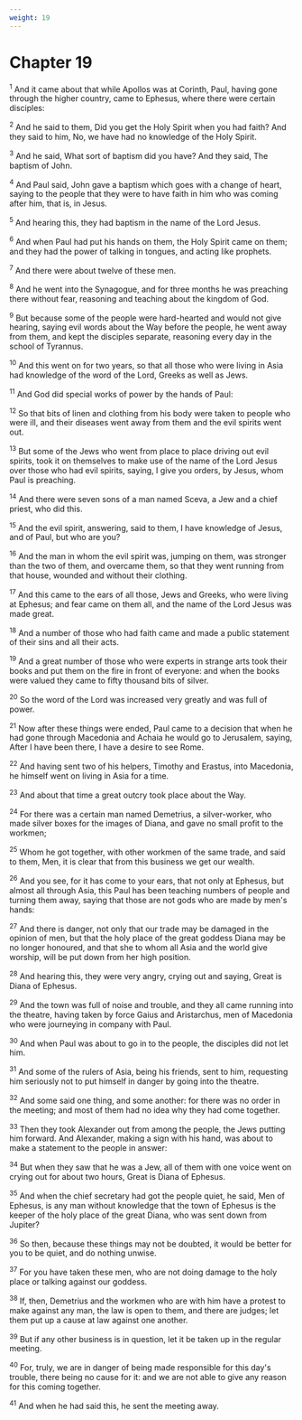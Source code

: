 ```yaml
---
weight: 19
---
```


# Chapter 19

<sup>1</sup> And it came about that while Apollos was at Corinth, Paul, having gone through the higher country, came to Ephesus, where there were certain disciples: 

<sup>2</sup> And he said to them, Did you get the Holy Spirit when you had faith? And they said to him, No, we have had no knowledge of the Holy Spirit. 

<sup>3</sup> And he said, What sort of baptism did you have? And they said, The baptism of John. 

<sup>4</sup> And Paul said, John gave a baptism which goes with a change of heart, saying to the people that they were to have faith in him who was coming after him, that is, in Jesus. 

<sup>5</sup> And hearing this, they had baptism in the name of the Lord Jesus. 

<sup>6</sup> And when Paul had put his hands on them, the Holy Spirit came on them; and they had the power of talking in tongues, and acting like prophets. 

<sup>7</sup> And there were about twelve of these men. 

<sup>8</sup> And he went into the Synagogue, and for three months he was preaching there without fear, reasoning and teaching about the kingdom of God. 

<sup>9</sup> But because some of the people were hard-hearted and would not give hearing, saying evil words about the Way before the people, he went away from them, and kept the disciples separate, reasoning every day in the school of Tyrannus. 

<sup>10</sup> And this went on for two years, so that all those who were living in Asia had knowledge of the word of the Lord, Greeks as well as Jews. 

<sup>11</sup> And God did special works of power by the hands of Paul: 

<sup>12</sup> So that bits of linen and clothing from his body were taken to people who were ill, and their diseases went away from them and the evil spirits went out. 

<sup>13</sup> But some of the Jews who went from place to place driving out evil spirits, took it on themselves to make use of the name of the Lord Jesus over those who had evil spirits, saying, I give you orders, by Jesus, whom Paul is preaching. 

<sup>14</sup> And there were seven sons of a man named Sceva, a Jew and a chief priest, who did this. 

<sup>15</sup> And the evil spirit, answering, said to them, I have knowledge of Jesus, and of Paul, but who are you? 

<sup>16</sup> And the man in whom the evil spirit was, jumping on them, was stronger than the two of them, and overcame them, so that they went running from that house, wounded and without their clothing. 

<sup>17</sup> And this came to the ears of all those, Jews and Greeks, who were living at Ephesus; and fear came on them all, and the name of the Lord Jesus was made great. 

<sup>18</sup> And a number of those who had faith came and made a public statement of their sins and all their acts. 

<sup>19</sup> And a great number of those who were experts in strange arts took their books and put them on the fire in front of everyone: and when the books were valued they came to fifty thousand bits of silver. 

<sup>20</sup> So the word of the Lord was increased very greatly and was full of power. 

<sup>21</sup> Now after these things were ended, Paul came to a decision that when he had gone through Macedonia and Achaia he would go to Jerusalem, saying, After I have been there, I have a desire to see Rome. 

<sup>22</sup> And having sent two of his helpers, Timothy and Erastus, into Macedonia, he himself went on living in Asia for a time. 

<sup>23</sup> And about that time a great outcry took place about the Way. 

<sup>24</sup> For there was a certain man named Demetrius, a silver-worker, who made silver boxes for the images of Diana, and gave no small profit to the workmen; 

<sup>25</sup> Whom he got together, with other workmen of the same trade, and said to them, Men, it is clear that from this business we get our wealth. 

<sup>26</sup> And you see, for it has come to your ears, that not only at Ephesus, but almost all through Asia, this Paul has been teaching numbers of people and turning them away, saying that those are not gods who are made by men's hands: 

<sup>27</sup> And there is danger, not only that our trade may be damaged in the opinion of men, but that the holy place of the great goddess Diana may be no longer honoured, and that she to whom all Asia and the world give worship, will be put down from her high position. 

<sup>28</sup> And hearing this, they were very angry, crying out and saying, Great is Diana of Ephesus. 

<sup>29</sup> And the town was full of noise and trouble, and they all came running into the theatre, having taken by force Gaius and Aristarchus, men of Macedonia who were journeying in company with Paul. 

<sup>30</sup> And when Paul was about to go in to the people, the disciples did not let him. 

<sup>31</sup> And some of the rulers of Asia, being his friends, sent to him, requesting him seriously not to put himself in danger by going into the theatre. 

<sup>32</sup> And some said one thing, and some another: for there was no order in the meeting; and most of them had no idea why they had come together. 

<sup>33</sup> Then they took Alexander out from among the people, the Jews putting him forward. And Alexander, making a sign with his hand, was about to make a statement to the people in answer: 

<sup>34</sup> But when they saw that he was a Jew, all of them with one voice went on crying out for about two hours, Great is Diana of Ephesus. 

<sup>35</sup> And when the chief secretary had got the people quiet, he said, Men of Ephesus, is any man without knowledge that the town of Ephesus is the keeper of the holy place of the great Diana, who was sent down from Jupiter? 

<sup>36</sup> So then, because these things may not be doubted, it would be better for you to be quiet, and do nothing unwise. 

<sup>37</sup> For you have taken these men, who are not doing damage to the holy place or talking against our goddess. 

<sup>38</sup> If, then, Demetrius and the workmen who are with him have a protest to make against any man, the law is open to them, and there are judges; let them put up a cause at law against one another. 

<sup>39</sup> But if any other business is in question, let it be taken up in the regular meeting. 

<sup>40</sup> For, truly, we are in danger of being made responsible for this day's trouble, there being no cause for it: and we are not able to give any reason for this coming together. 

<sup>41</sup> And when he had said this, he sent the meeting away. 



